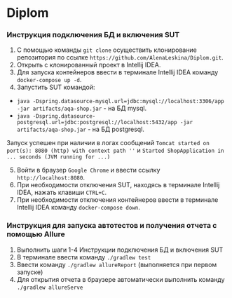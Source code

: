 # Diplom

### Инструкция подключения БД и включения SUT
1. С помощью команды `git clone` осуществить клонирование репозитория по ссылке `https://github.com/AlenaLeskina/Diplom.git`.
2. Открыть с клонированный проект в Intellij IDEA.
3. Для запуска контейнеров ввести в терминале Intellij IDEA команду `docker-compose up -d`.
4. Запустить SUT командой:
- `java -Dspring.datasource-mysql.url=jdbc:mysql://localhost:3306/app -jar artifacts/aqa-shop.jar` - на БД mysql.
- `java -Dspring.datasource-postgresql.url=jdbc:postgresql://localhost:5432/app -jar artifacts/aqa-shop.jar` - на БД postgresql.

Запуск успешен при наличии в логах сообщений `Tomcat started on port(s): 8080 (http) with context path ''` и `Started ShopApplication in ... seconds (JVM running for ...)`

5. Войти в браузер `Google Chrome` и ввести ссылку `http://localhost:8080`.
6. При необходимости отключения SUT, находясь в терминале Intellij IDEA, нажать клавиши `CTRL+C`.
7. При необходимости отключения контейнеров ввести в терминале Intellij IDEA команду `docker-compose down`.

### Инструкция для запуска автотестов и получения отчета с помощью Allure
1. Выполнить шаги 1-4 Инструкции подключения БД и включения SUT
2. В терминале ввести команду `./gradlew test`
3. Ввести команду `./gradlew allureReport` (выполняется при первом запуске)
4. Для открытия отчета в браузере автоматически выполнить команду `./gradlew allureServe`